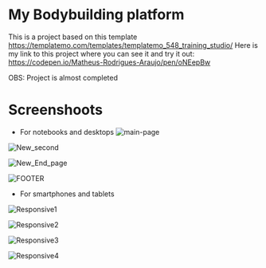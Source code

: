 # My Bodybuilding platform
This is a project based on this template https://templatemo.com/templates/templatemo_548_training_studio/
Here is my link to this project where you can see it and try it out: https://codepen.io/Matheus-Rodrigues-Araujo/pen/oNEepBw

OBS: Project is almost completed

# Screenshoots
 * For notebooks and desktops
![main-page](https://user-images.githubusercontent.com/68081476/170566768-acf7c119-dcbf-4029-a14b-d7aedeaa163a.png)

![New_second](https://user-images.githubusercontent.com/68081476/170566791-79d7eb8b-eb87-4ee3-b16c-ca505dbe8825.png)

![New_End_page](https://user-images.githubusercontent.com/68081476/170566839-63c897cf-b43f-4a6a-bf65-41fc36743c26.png)

![FOOTER](https://user-images.githubusercontent.com/68081476/170566885-be9c3151-c9d1-42eb-b40d-81ae0f054608.png)




* For smartphones and tablets

![Responsive1](https://user-images.githubusercontent.com/68081476/170567003-03d2aec6-1804-4978-bd47-83c0ecc00392.png)

![Responsive2](https://user-images.githubusercontent.com/68081476/170567041-d848c0ca-0d22-4463-90ae-931a4eff9be7.png)

![Responsive3](https://user-images.githubusercontent.com/68081476/170567058-e99e18c1-9c09-4213-936d-1f0cea7c40b8.png)

![Responsive4](https://user-images.githubusercontent.com/68081476/170567082-daefaec6-2886-4f85-b0b6-7578c0546c79.png)
